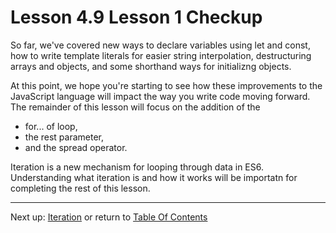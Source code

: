 # Lesson 4.9 Lesson 1 Checkup

So far, we've covered new ways to declare variables using let and const, how to write template literals for easier string interpolation, destructuring arrays and objects, and some shorthand ways for initializng objects.

At this point, we hope you're starting to see how these improvements to the JavaScript language will impact the way you write code moving forward. The remainder of this lesson will focus on the addition of the 
- for... of loop, 
- the rest parameter, 
- and the spread operator.

Iteration is a new mechanism for looping through data in ES6. Understanding what iteration is and how it works will be importatn for completing the rest of this lesson.

- - -
Next up: [Iteration](ND024_Part3_Lesson04_10.md) or return to [Table Of Contents](./ND024_TableOfContents.md)
